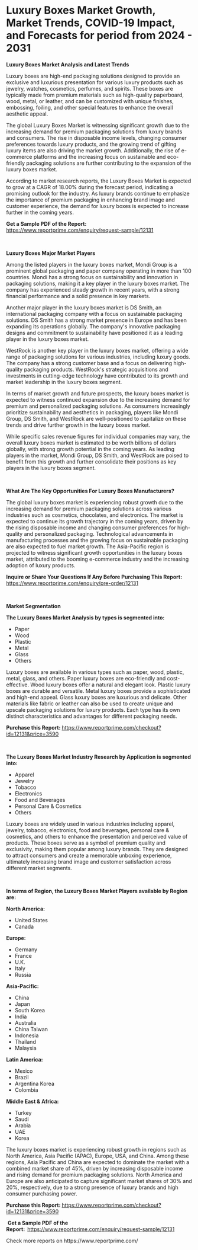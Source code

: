 <p><h1>Luxury Boxes Market Growth, Market Trends, COVID-19 Impact, and Forecasts for period from 2024 - 2031</h1></p><p><strong>Luxury Boxes Market Analysis and Latest Trends</strong></p>
<p><p>Luxury boxes are high-end packaging solutions designed to provide an exclusive and luxurious presentation for various luxury products such as jewelry, watches, cosmetics, perfumes, and spirits. These boxes are typically made from premium materials such as high-quality paperboard, wood, metal, or leather, and can be customized with unique finishes, embossing, foiling, and other special features to enhance the overall aesthetic appeal.</p><p>The global Luxury Boxes Market is witnessing significant growth due to the increasing demand for premium packaging solutions from luxury brands and consumers. The rise in disposable income levels, changing consumer preferences towards luxury products, and the growing trend of gifting luxury items are also driving the market growth. Additionally, the rise of e-commerce platforms and the increasing focus on sustainable and eco-friendly packaging solutions are further contributing to the expansion of the luxury boxes market.</p><p>According to market research reports, the Luxury Boxes Market is expected to grow at a CAGR of 18.00% during the forecast period, indicating a promising outlook for the industry. As luxury brands continue to emphasize the importance of premium packaging in enhancing brand image and customer experience, the demand for luxury boxes is expected to increase further in the coming years.</p></p>
<p><strong>Get a Sample PDF of the Report:&nbsp;</strong> <a href="https://www.reportprime.com/enquiry/request-sample/12131">https://www.reportprime.com/enquiry/request-sample/12131</a></p>
<p>&nbsp;</p>
<p><strong>Luxury Boxes Major Market Players</strong></p>
<p><p>Among the listed players in the luxury boxes market, Mondi Group is a prominent global packaging and paper company operating in more than 100 countries. Mondi has a strong focus on sustainability and innovation in packaging solutions, making it a key player in the luxury boxes market. The company has experienced steady growth in recent years, with a strong financial performance and a solid presence in key markets.</p><p>Another major player in the luxury boxes market is DS Smith, an international packaging company with a focus on sustainable packaging solutions. DS Smith has a strong market presence in Europe and has been expanding its operations globally. The company's innovative packaging designs and commitment to sustainability have positioned it as a leading player in the luxury boxes market.</p><p>WestRock is another key player in the luxury boxes market, offering a wide range of packaging solutions for various industries, including luxury goods. The company has a strong customer base and a focus on delivering high-quality packaging products. WestRock's strategic acquisitions and investments in cutting-edge technology have contributed to its growth and market leadership in the luxury boxes segment.</p><p>In terms of market growth and future prospects, the luxury boxes market is expected to witness continued expansion due to the increasing demand for premium and personalized packaging solutions. As consumers increasingly prioritize sustainability and aesthetics in packaging, players like Mondi Group, DS Smith, and WestRock are well-positioned to capitalize on these trends and drive further growth in the luxury boxes market.</p><p>While specific sales revenue figures for individual companies may vary, the overall luxury boxes market is estimated to be worth billions of dollars globally, with strong growth potential in the coming years. As leading players in the market, Mondi Group, DS Smith, and WestRock are poised to benefit from this growth and further consolidate their positions as key players in the luxury boxes segment.</p></p>
<p>&nbsp;</p>
<p><strong>What Are The Key Opportunities For Luxury Boxes Manufacturers?</strong></p>
<p><p>The global luxury boxes market is experiencing robust growth due to the increasing demand for premium packaging solutions across various industries such as cosmetics, chocolates, and electronics. The market is expected to continue its growth trajectory in the coming years, driven by the rising disposable income and changing consumer preferences for high-quality and personalized packaging. Technological advancements in manufacturing processes and the growing focus on sustainable packaging are also expected to fuel market growth. The Asia-Pacific region is projected to witness significant growth opportunities in the luxury boxes market, attributed to the booming e-commerce industry and the increasing adoption of luxury products.</p></p>
<p><strong>Inquire or Share Your Questions If Any Before Purchasing This Report:</strong> <a href="https://www.reportprime.com/enquiry/pre-order/12131">https://www.reportprime.com/enquiry/pre-order/12131</a></p>
<p>&nbsp;</p>
<p><strong>Market Segmentation</strong></p>
<p><strong>The Luxury Boxes Market Analysis by types is segmented into:</strong></p>
<p><ul><li>Paper</li><li>Wood</li><li>Plastic</li><li>Metal</li><li>Glass</li><li>Others</li></ul></p>
<p><p>Luxury boxes are available in various types such as paper, wood, plastic, metal, glass, and others. Paper luxury boxes are eco-friendly and cost-effective. Wood luxury boxes offer a natural and elegant look. Plastic luxury boxes are durable and versatile. Metal luxury boxes provide a sophisticated and high-end appeal. Glass luxury boxes are luxurious and delicate. Other materials like fabric or leather can also be used to create unique and upscale packaging solutions for luxury products. Each type has its own distinct characteristics and advantages for different packaging needs.</p></p>
<p><strong>Purchase this Report:&nbsp;</strong><a href="https://www.reportprime.com/checkout?id=12131&price=3590">https://www.reportprime.com/checkout?id=12131&price=3590</a></p>
<p>&nbsp;</p>
<p><strong>The Luxury Boxes Market Industry Research by Application is segmented into:</strong></p>
<p><ul><li>Apparel</li><li>Jewelry</li><li>Tobacco</li><li>Electronics</li><li>Food and Beverages</li><li>Personal Care & Cosmetics</li><li>Others</li></ul></p>
<p><p>Luxury boxes are widely used in various industries including apparel, jewelry, tobacco, electronics, food and beverages, personal care & cosmetics, and others to enhance the presentation and perceived value of products. These boxes serve as a symbol of premium quality and exclusivity, making them popular among luxury brands. They are designed to attract consumers and create a memorable unboxing experience, ultimately increasing brand image and customer satisfaction across different market segments.</p></p>
<p>&nbsp;</p>
<p><strong>In terms of Region, the Luxury Boxes Market Players available by Region are:</strong></p>
<p>
    <p> <strong> North America: </strong>
        <ul>
            <li>United States</li>
            <li>Canada</li>
        </ul>
        </p> 
    <p> <strong> Europe: </strong>
        <ul>
            <li>Germany</li>
            <li>France</li>
            <li>U.K.</li>
            <li>Italy</li>
            <li>Russia</li>
        </ul>
        </p> 
    <p> <strong> Asia-Pacific: </strong>
        <ul>
            <li>China</li>
            <li>Japan</li>
            <li>South Korea</li>
            <li>India</li>
            <li>Australia</li>
            <li>China Taiwan</li>
            <li>Indonesia</li>
            <li>Thailand</li>
            <li>Malaysia</li>
        </ul>
        </p> 
    <p> <strong> Latin America: </strong>
        <ul>
            <li>Mexico</li>
            <li>Brazil</li>
            <li>Argentina Korea</li>
            <li>Colombia</li>
        </ul>
        </p> 
    <p> <strong> Middle East & Africa: </strong>
        <ul>
            <li>Turkey</li>
            <li>Saudi</li>
            <li>Arabia</li>
            <li>UAE</li>
            <li>Korea</li>
        </ul>
    </p>
    </p>
<p><p>The luxury boxes market is experiencing robust growth in regions such as North America, Asia Pacific (APAC), Europe, USA, and China. Among these regions, Asia Pacific and China are expected to dominate the market with a combined market share of 45%, driven by increasing disposable income and rising demand for premium packaging solutions. North America and Europe are also anticipated to capture significant market shares of 30% and 20%, respectively, due to a strong presence of luxury brands and high consumer purchasing power.</p></p>
<p><strong>Purchase this Report: </strong><a href="https://www.reportprime.com/checkout?id=12131&price=3590">https://www.reportprime.com/checkout?id=12131&price=3590</a></p>
<p>&nbsp;<strong>Get a Sample PDF of the Report:&nbsp;&nbsp;</strong><a href="https://www.reportprime.com/enquiry/request-sample/12131">https://www.reportprime.com/enquiry/request-sample/12131</a></p>
<p><strong></strong></p>
<p>Check more reports on https://www.reportprime.com/</p>